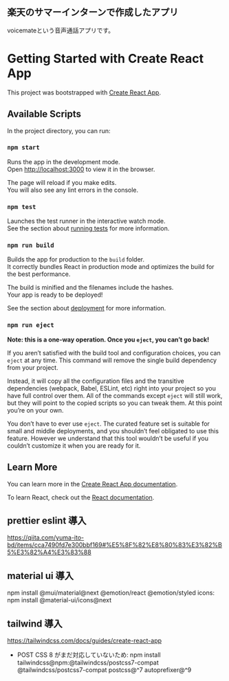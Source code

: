 ## 楽天のサマーインターンで作成したアプリ

voicemateという音声通話アプリです。

# Getting Started with Create React App

This project was bootstrapped with [Create React App](https://github.com/facebook/create-react-app).

## Available Scripts

In the project directory, you can run:

### `npm start`

Runs the app in the development mode.\
Open [http://localhost:3000](http://localhost:3000) to view it in the browser.

The page will reload if you make edits.\
You will also see any lint errors in the console.

### `npm test`

Launches the test runner in the interactive watch mode.\
See the section about [running tests](https://facebook.github.io/create-react-app/docs/running-tests) for more information.

### `npm run build`

Builds the app for production to the `build` folder.\
It correctly bundles React in production mode and optimizes the build for the best performance.

The build is minified and the filenames include the hashes.\
Your app is ready to be deployed!

See the section about [deployment](https://facebook.github.io/create-react-app/docs/deployment) for more information.

### `npm run eject`

**Note: this is a one-way operation. Once you `eject`, you can’t go back!**

If you aren’t satisfied with the build tool and configuration choices, you can `eject` at any time. This command will remove the single build dependency from your project.

Instead, it will copy all the configuration files and the transitive dependencies (webpack, Babel, ESLint, etc) right into your project so you have full control over them. All of the commands except `eject` will still work, but they will point to the copied scripts so you can tweak them. At this point you’re on your own.

You don’t have to ever use `eject`. The curated feature set is suitable for small and middle deployments, and you shouldn’t feel obligated to use this feature. However we understand that this tool wouldn’t be useful if you couldn’t customize it when you are ready for it.

## Learn More

You can learn more in the [Create React App documentation](https://facebook.github.io/create-react-app/docs/getting-started).

To learn React, check out the [React documentation](https://reactjs.org/).

## prettier eslint 導入

https://qiita.com/yuma-ito-bd/items/cca7490fd7e300bbf169#%E5%8F%82%E8%80%83%E3%82%B5%E3%82%A4%E3%83%88

## material ui 導入

npm install @mui/material@next @emotion/react @emotion/styled
icons: npm install @material-ui/icons@next

## tailwind 導入

https://tailwindcss.com/docs/guides/create-react-app

-   POST CSS 8 がまだ対応していないため: npm install tailwindcss@npm:@tailwindcss/postcss7-compat @tailwindcss/postcss7-compat postcss@^7 autoprefixer@^9
